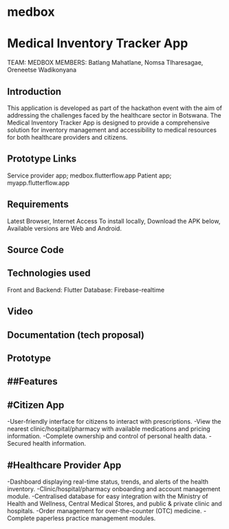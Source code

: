 # medbox
# Medical Inventory Tracker App
TEAM: MEDBOX
MEMBERS: Batlang Mahatlane, Nomsa Tlharesagae, Oreneetse Wadikonyana

## Introduction

This application is developed as part of the hackathon event with the aim of addressing the challenges faced by the healthcare sector in Botswana. The Medical Inventory Tracker App is designed to provide a comprehensive solution for inventory management and accessibility to medical resources for both healthcare providers and citizens.

## Prototype Links
Service provider app;  medbox.flutterflow.app
Patient app;  myapp.flutterflow.app

## Requirements
Latest Browser, Internet Access
To install locally, Download the APK below, Available versions are Web and Android.

## Source Code


## Technologies used
Front and Backend: Flutter
Database: Firebase-realtime


## Video


## Documentation (tech proposal)

## Prototype


##Features
-
#Citizen App
- 
-User-friendly interface for citizens to interact with prescriptions.
-View the nearest clinic/hospital/pharmacy with available medications and pricing information.
-Complete ownership and control of personal health data.
-Secured health information.

#Healthcare Provider App
-
-Dashboard displaying real-time status, trends, and alerts of the health inventory.
-Clinic/hospital/pharmacy onboarding and account management module.
-Centralised database for easy integration with the Ministry of Health and Wellness, Central Medical Stores, and public & private clinic and hospitals.
-Order management for over-the-counter (OTC) medicine.
-Complete paperless practice management modules.

